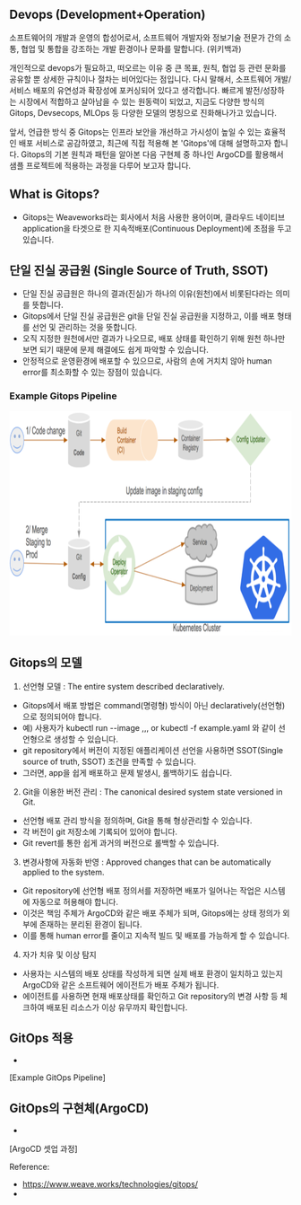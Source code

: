## Devops (Development+Operation) 
 소프트웨어의 개발과 운영의 합성어로서, 소프트웨어 개발자와 정보기술 전문가 간의 소통, 협업 및 통합을 
 강조하는 개발 환경이나 문화를 말합니다. (위키백과)

 개인적으로 devops가 필요하고, 떠오르는 이유 중 큰 목표, 원칙, 협업 등 관련 문화를 공유할 뿐 상세한 규칙이나 절차는 비어있다는 점입니다.
 다시 말해서, 소프트웨어 개발/서비스 배포의 유연성과 확장성에 포커싱되어 있다고 생각합니다. 빠르게 발전/성장하는 시장에서 적합하고 살아남을
 수 있는 원동력이 되었고, 지금도 다양한 방식의 Gitops, Devsecops, MLOps 등 다양한 모델의 명칭으로 진화해나가고 있습니다.
 
 앞서, 언급한 방식 중 Gitops는 인프라 보안을 개선하고 가시성이 높일 수 있는 효율적인 배포 서비스로 공감하였고, 최근에 직접 적용해 본 'Gitops'에 대해
 설명하고자 합니다. Gitops의 기본 원칙과 패턴을 알아본 다음 구현체 중 하나인 ArgoCD를 활용해서 샘플 프로젝트에 적용하는 과정을 다루어 보고자 합니다.
 
 
## What is Gitops?
- Gitops는 Weaveworks라는 회사에서 처음 사용한 용어이며, 클라우드 네이티브 application을 타겟으로 한 지속적배포(Continuous Deployment)에 초점을 두고 있습니다.


## 단일 진실 공급원 (Single Source of Truth, SSOT)   
- 단일 진실 공급원은 하나의 결과(진실)가 하나의 이유(원천)에서 비롯된다라는 의미를 뜻합니다.
- Gitops에서 단일 진실 공급원은 git을 단일 진실 공급원을 지정하고, 이를 배포 형태를 선언 및 관리하는 것을 뜻합니다. 
- 오직 지정한 원천에서만 결과가 나오므로, 배포 상태를 확인하기 위해 원천 하나만 보면 되기 때문에 문제 해결에도 쉽게 파악할 수 있습니다.
- 안정적으로 운영환경에 배포할 수 있으므로, 사람의 손에 거치치 않아 human error를 최소화할 수 있는 장점이 있습니다.

### Example Gitops Pipeline
<img src="https://github.com/Virusuki/Kubernetes/blob/main/k8s-develop/CI%20%26%20CD/files/img/gitops-pipeline.PNG" width="800px" height="400px" title="px(픽셀) 크기 설정" alt="gitops 파이프라인"></img><br/>

## Gitops의 모델
1. 선언형 모델 : The entire system described declaratively.
- Gitops에서 배포 방법은 command(명령형) 방식이 아닌 declaratively(선언형)으로 정의되어야 합니다.
- 예) 사용자가 kubectl run --image ,,, or kubectl -f example.yaml 와 같이 선언형으로 생성할 수 있습니다.
- git repository에서 버전이 지정된 애플리케이션 선언을 사용하면 SSOT(Single source of truth, SSOT) 조건을 만족할 수 있습니다.
- 그러면, app을 쉽게 배포하고 문제 발생시, 롤백하기도 쉽습니다.

2. Git을 이용한 버전 관리 : The canonical desired system state versioned in Git.
- 선언형 배포 관리 방식을 정의하며, Git을 통해 형상관리할 수 있습니다.
- 각 버전이 git 저장소에 기록되어 있어야 합니다.
- Git revert를 통한 쉽게 과거의 버전으로 롤백할 수 있습니다.

3. 변경사항에 자동화 반영 : Approved changes that can be automatically applied to the system.
- Git repository에 선언형 배포 정의서를 저장하면 배포가 일어나는 작업은 시스템에 자동으로 허용해야 합니다.
- 이것은 책임 주체가 ArgoCD와 같은 배포 주체가 되며, Gitops에는 상태 정의가 외부에 존재하는 분리된 환경이 됩니다.
- 이를 통해 human error를 줄이고 지속적 빌드 및 배포를 가능하게 할 수 있습니다.

4. 자가 치유 및 이상 탐지
- 사용자는 시스템의 배포 상태를 작성하게 되면 실제 배포 환경이 일치하고 있는지 ArgoCD와 같은 소프트웨어 에이전트가 배포 주체가 됩니다.
- 에이전트를 사용하면 현재 배포상태를 확인하고 Git repository의 변경 사항 등 체크하여 배포된 리소스가 이상 유무까지 확인합니다.





## GitOps 적용
- 
[Example GitOps Pipeline]


## GitOps의 구현체(ArgoCD)
-
[ArgoCD 셋업 과정]



Reference:
- https://www.weave.works/technologies/gitops/
- 

